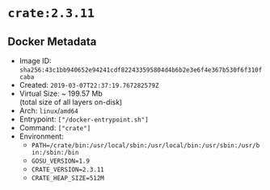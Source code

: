 # `crate:2.3.11`

## Docker Metadata

- Image ID: `sha256:43c1bb940652e94241cdf822433595804d4b6b2e3e6f4e367b530f6f310fcaba`
- Created: `2019-03-07T22:37:19.767282579Z`
- Virtual Size: ~ 199.57 Mb  
  (total size of all layers on-disk)
- Arch: `linux`/`amd64`
- Entrypoint: `["/docker-entrypoint.sh"]`
- Command: `["crate"]`
- Environment:
  - `PATH=/crate/bin:/usr/local/sbin:/usr/local/bin:/usr/sbin:/usr/bin:/sbin:/bin`
  - `GOSU_VERSION=1.9`
  - `CRATE_VERSION=2.3.11`
  - `CRATE_HEAP_SIZE=512M`
